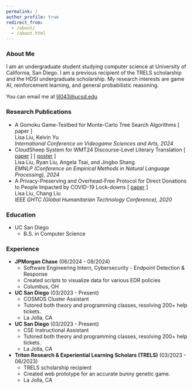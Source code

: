 ```yaml
---
permalink: /
author_profile: true
redirect_from: 
  - /about/
  - /about.html
---
```


### About Me
I am an undergraduate student studying computer science at University of California, San Diego. I am a previous recipient of the TRELS scholarship and the HDSI undergraduate scholarship. My research interests are game AI, reinforcement learning, and general probabilistic reasoning.

You can email me at lil043@ucsd.edu

### Research Publications
- A Gomoku Game-Testbed for Monte-Carlo Tree Search Algorithms [ paper ] \
  Lisa Liu, Kelvin Yu \
  _International Conference on Videogame Sciences and Arts, 2024_
- CloudSheep System for WMT24 Discourse-Level Literary Translation [ [paper](https://www2.statmt.org/wmt24/pdf/2024.wmt-1.95.pdf) ] [ [poster](lisasiliu.github.io/files/hdsi_poster.pdf) ] \
  Lisa Liu, Ryan Liu, Angela Tsai, and Jingbo Shang \
  _EMNLP (Conference on Empirical Methods in Natural Language Processing), 2024_ 
- A Privacy-Preserving and Overhead-Free Protocol for Direct Donations to People Impacted by COVID-19 Lock-downs [ [paper](https://ieeexplore.ieee.org/stamp/stamp.jsp?tp=&arnumber=9342887) ] \
  Lisa Liu, Chang Liu \
  _IEEE GHTC (Global Humanitarian Technology Conference), 2020_ 

### Education
- UC San Diego
    - B.S. in Computer Science
 
### Experience
- **JPMorgan Chase** (06/2024 - 08/2024)
    - Software Engineering Intern, Cybersecurity - Endpoint Detection & Response
    - Created scripts to visualize data for various EDR policies
    - Columbus, OH
- **UC San Diego** (03/2023 - Present)
    - COSMOS Cluster Assistant
    - Tutored both theory and programming classes, resolving 200+ help tickets.
    - La Jolla, CA
- **UC San Diego** (03/2023 - Present)
    - CSE Instructional Assistant
    - Tutored both theory and programming classes, resolving 200+ help tickets.
    - La Jolla, CA
- **Triton Research & Experiential Learning Scholars (TRELS)** (03/2023 - 06/2023)
    - TRELS scholarship recipient
    - Created web prototype for an accurate bunny genetic game.
    - La Jolla, CA
